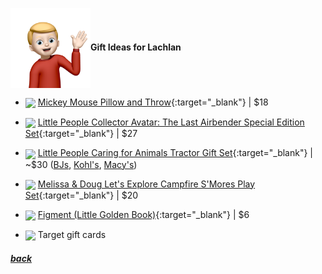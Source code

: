 <img src="assets/images/lachlan2.png" align="center" width="128" >**Gift Ideas for Lachlan**

- <a href="https://www.target.com/p/mickey-mouse-pillow-and-throw--no-aasa/-/A-90525714" target="_blank"><img src="https://target.scene7.com/is/image/Target/GUEST_ad0dd2b3-fc3d-41bb-8a36-2a7bbb3759a7?wid=1200&hei=1200&qlt=80&fmt=pjpeg" align="center" width="64" ></a> [Mickey Mouse Pillow and Throw](https://www.target.com/p/mickey-mouse-pillow-and-throw--no-aasa/-/A-90525714){:target="\_blank"} |
  $18
- <a href="https://www.amazon.com/gp/product/B09NPCG7GY/" target="_blank"><img src="https://m.media-amazon.com/images/I/81wiGgtIcEL._AC_SL1500_.jpg" align="center" width="64" ></a> [Little People Collector Avatar: The Last Airbender Special Edition Set](https://www.amazon.com/gp/product/B09NPCG7GY/){:target="\_blank"} |
  $27
- <a href="https://www.bjs.com/product/little-people-caring-for-animal-tractor/3000000000004976247" target="_blank"><img src="https://www.toysrus.com/cdn/shop/files/26165508_fpx.jpg?v=1726711340&width=1646" align="center" width="64" ></a> [Little People Caring for Animals Tractor Gift Set](https://www.bjs.com/product/little-people-caring-for-animal-tractor/3000000000004976247){:target="\_blank"} |
  ~$30 ([BJs](https://www.bjs.com/product/little-people-caring-for-animal-tractor/3000000000004976247), [Kohl's](https://www.kohls.com/product/prd-5764990/fisher-price-little-people-caring-for-animals-tractor-gift-set.jsp), [Macy's](https://www.macys.com/shop/product/little-people-fisher-price-tractor-or-train-gift-set-a-35.99-value?ID=16511346))

- <a href="https://www.amazon.com/gp/product/B099FGV77J/" target="_blank"><img src="https://m.media-amazon.com/images/I/71N4q8bQQ6L._AC_SL1500_.jpg" align="center" width="64" ></a> [Melissa & Doug Let's Explore Campfire S'Mores Play Set](https://www.amazon.com/gp/product/B099FGV77J/){:target="\_blank"} |
  $20

- <a href="https://www.amazon.com/gp/product/0736444114/" target="_blank"><img src="https://m.media-amazon.com/images/I/81pEsKdrbwL._SL1500_.jpg" align="center" width="64" ></a> [Figment (Little Golden Book)](https://www.amazon.com/gp/product/0736444114/){:target="\_blank"} |
  $6

- <img src="https://www.justdrums.com/wp-content/uploads/2018/12/giftcard_image1.png" align="center" width="64"> Target gift cards

<!--
- <a href="link" target="_blank"><img src="imagelink" align="center" width="64" ></a> [ItemName](link){:target="_blank"} |
$price
-->

##### [back](readme.md)

<script src="http://code.jquery.com/jquery-1.4.2.min.js"></script> <script> var x = document.getElementsByClassName("site-footer-credits"); setTimeout(() => { x[0].remove(); }, 10); </script>
